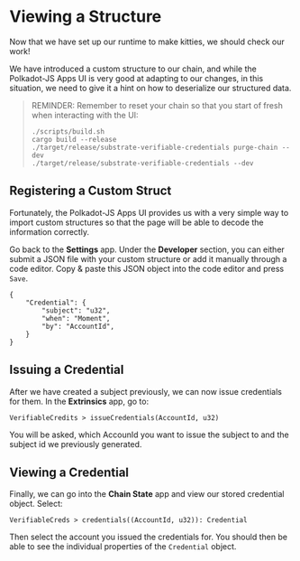 Viewing a Structure
===

Now that we have set up our runtime to make kitties, we should check our work!

We have introduced a custom structure to our chain, and while the Polkadot-JS Apps UI is very good at adapting to our changes, in this situation, we need to give it a hint on how to deserialize our structured data.

> REMINDER: Remember to reset your chain so that you start of fresh when interacting with the UI:
>
> ```
> ./scripts/build.sh
> cargo build --release
> ./target/release/substrate-verifiable-credentials purge-chain --dev
> ./target/release/substrate-verifiable-credentials --dev
> ```

## Registering a Custom Struct

Fortunately, the Polkadot-JS Apps UI provides us with a very simple way to import custom structures so that the page will be able to decode the information correctly.

Go back to the **Settings** app. Under the **Developer** section, you can either submit a JSON file with your custom structure or add it manually through a code editor. Copy & paste this JSON object into the code editor and press `Save`.

```
{
    "Credential": {
        "subject": "u32",
        "when": "Moment",
        "by": "AccountId",
    }
}
```

## Issuing a Credential

After we have created a subject previously, we can now issue credentials for them. In the **Extrinsics** app, go to:

```
VerifiableCredits > issueCredentials(AccountId, u32)
```
You will be asked, which AccounId you want to issue the subject to and the subject id we previously generated.

## Viewing a Credential

Finally, we can go into the **Chain State** app and view our stored credential object. Select:

```
VerifiableCreds > credentials((AccountId, u32)): Credential
```

Then select the account you issued the credentials for. You should then be able to see the individual properties of the `Credential` object.